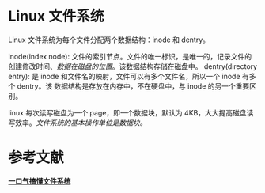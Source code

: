 
# Linux 文件系统
Linux 文件系统为每个文件分配两个数据结构：inode 和 dentry。

inode(index node): 文件的索引节点。文件的唯一标识，是唯一的，记录文件的创建修改时间、*数据在磁盘的位置*。该数据结构存储在磁盘中。
dentry(directory entry): 是 inode 和文件名的映射，文件可以有多个文件名，所以一个 inode 有多个 dentry。该
数据结构是存放在内存中，不在硬盘中，与 inode 的另一个重要区别。

linux 每次读写磁盘为一个 page，即一个数据块，默认为 4KB，大大提高磁盘读写效率。*文件系统的基本操作单位是数据块。*




# 参考文献
**[一口气搞懂文件系统](https://mp.weixin.qq.com/s/qJdoXTv_XS_4ts9YuzMNIw)**

